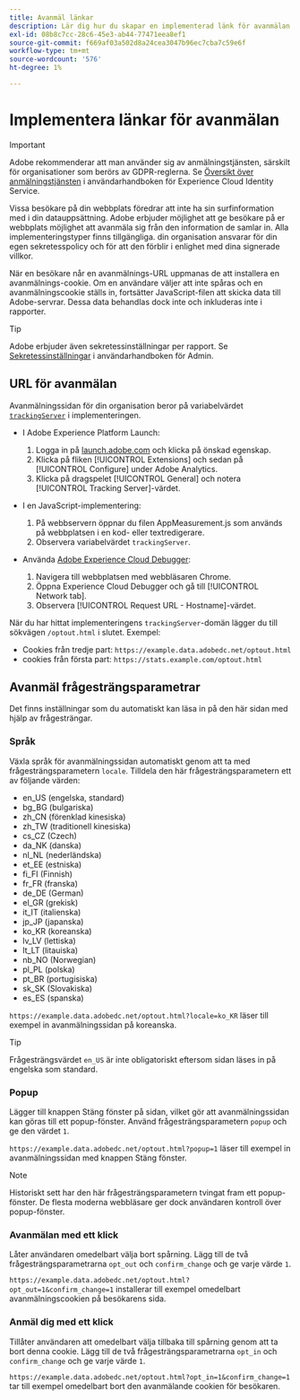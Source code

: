 ```yaml
---
title: Avanmäl länkar
description: Lär dig hur du skapar en implementerad länk för avanmälan för besökare på din webbplats.
exl-id: 08b8c7cc-28c6-45e3-ab44-77471eea8ef1
source-git-commit: f669af03a502d8a24cea3047b96ec7cba7c59e6f
workflow-type: tm+mt
source-wordcount: '576'
ht-degree: 1%

---
```


# Implementera länkar för avanmälan

>[!IMPORTANT]
>
>Adobe rekommenderar att man använder sig av anmälningstjänsten, särskilt för organisationer som berörs av GDPR-reglerna. Se [Översikt över anmälningstjänsten](https://experienceleague.adobe.com/docs/id-service/using/implementation/opt-in-service/optin-overview.html) i användarhandboken för Experience Cloud Identity Service.

Vissa besökare på din webbplats föredrar att inte ha sin surfinformation med i din datauppsättning. Adobe erbjuder möjlighet att ge besökare på er webbplats möjlighet att avanmäla sig från den information de samlar in. Alla implementeringstyper finns tillgängliga. din organisation ansvarar för din egen sekretesspolicy och för att den förblir i enlighet med dina signerade villkor.

När en besökare når en avanmälnings-URL uppmanas de att installera en avanmälnings-cookie. Om en användare väljer att inte spåras och en avanmälningscookie ställs in, fortsätter JavaScript-filen att skicka data till Adobe-servrar. Dessa data behandlas dock inte och inkluderas inte i rapporter.

>[!TIP]
>
>Adobe erbjuder även sekretessinställningar per rapport. Se [Sekretessinställningar](../../admin/admin/privacy-settings.md) i användarhandboken för Admin.

## URL för avanmälan

Avanmälningssidan för din organisation beror på variabelvärdet [`trackingServer`](../vars/config-vars/trackingserver.md) i implementeringen.

* I Adobe Experience Platform Launch:
   1. Logga in på [launch.adobe.com](https://launch.adobe.com) och klicka på önskad egenskap.
   2. Klicka på fliken [!UICONTROL Extensions] och sedan på [!UICONTROL Configure] under Adobe Analytics.
   3. Klicka på dragspelet [!UICONTROL General] och notera [!UICONTROL Tracking Server]-värdet.

* I en JavaScript-implementering:
   1. På webbservern öppnar du filen AppMeasurement.js som används på webbplatsen i en kod- eller textredigerare.
   2. Observera variabelvärdet `trackingServer`.

* Använda [Adobe Experience Cloud Debugger](https://experienceleague.adobe.com/docs/debugger/using/experience-cloud-debugger.html):
   1. Navigera till webbplatsen med webbläsaren Chrome.
   2. Öppna Experience Cloud Debugger och gå till [!UICONTROL Network tab].
   3. Observera [!UICONTROL Request URL - Hostname]-värdet.

När du har hittat implementeringens `trackingServer`-domän lägger du till sökvägen `/optout.html` i slutet. Exempel:

* Cookies från tredje part: `https://example.data.adobedc.net/optout.html`
* cookies från första part: `https://stats.example.com/optout.html`

## Avanmäl frågesträngsparametrar

Det finns inställningar som du automatiskt kan läsa in på den här sidan med hjälp av frågesträngar.

### Språk

Växla språk för avanmälningssidan automatiskt genom att ta med frågesträngsparametern `locale`. Tilldela den här frågesträngsparametern ett av följande värden:

* en_US (engelska, standard)
* bg_BG (bulgariska)
* zh_CN (förenklad kinesiska)
* zh_TW (traditionell kinesiska)
* cs_CZ (Czech)
* da_NK (danska)
* nl_NL (nederländska)
* et_EE (estniska)
* fi_FI (Finnish)
* fr_FR (franska)
* de_DE (German)
* el_GR (grekisk)
* it_IT (italienska)
* jp_JP (japanska)
* ko_KR (koreanska)
* lv_LV (lettiska)
* lt_LT (litauiska)
* nb_NO (Norwegian)
* pl_PL (polska)
* pt_BR (portugisiska)
* sk_SK (Slovakiska)
* es_ES (spanska)

`https://example.data.adobedc.net/optout.html?locale=ko_KR` läser till exempel in avanmälningssidan på koreanska.

>[!TIP]
>
>Frågesträngsvärdet `en_US` är inte obligatoriskt eftersom sidan läses in på engelska som standard.

### Popup

Lägger till knappen Stäng fönster på sidan, vilket gör att avanmälningssidan kan göras till ett popup-fönster. Använd frågesträngsparametern `popup` och ge den värdet `1`.

`https://example.data.adobedc.net/optout.html?popup=1` läser till exempel in avanmälningssidan med knappen Stäng fönster.

>[!NOTE]
>
>Historiskt sett har den här frågesträngsparametern tvingat fram ett popup-fönster. De flesta moderna webbläsare ger dock användaren kontroll över popup-fönster.

### Avanmälan med ett klick

Låter användaren omedelbart välja bort spårning. Lägg till de två frågesträngsparametrarna `opt_out` och `confirm_change` och ge varje värde `1`.

`https://example.data.adobedc.net/optout.html?opt_out=1&confirm_change=1` installerar till exempel omedelbart avanmälningscookien på besökarens sida.

### Anmäl dig med ett klick

Tillåter användaren att omedelbart välja tillbaka till spårning genom att ta bort denna cookie. Lägg till de två frågesträngsparametrarna `opt_in` och `confirm_change` och ge varje värde `1`.

`https://example.data.adobedc.net/optout.html?opt_in=1&confirm_change=1` tar till exempel omedelbart bort den avanmälande cookien för besökaren.
